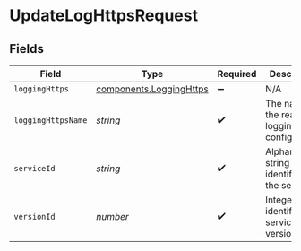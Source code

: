 # UpdateLogHttpsRequest


## Fields

| Field                                                          | Type                                                           | Required                                                       | Description                                                    | Example                                                        |
| -------------------------------------------------------------- | -------------------------------------------------------------- | -------------------------------------------------------------- | -------------------------------------------------------------- | -------------------------------------------------------------- |
| `loggingHttps`                                                 | [components.LoggingHttps](../../models/shared/logginghttps.md) | :heavy_minus_sign:                                             | N/A                                                            |                                                                |
| `loggingHttpsName`                                             | *string*                                                       | :heavy_check_mark:                                             | The name for the real-time logging configuration.              | test-log-endpoint                                              |
| `serviceId`                                                    | *string*                                                       | :heavy_check_mark:                                             | Alphanumeric string identifying the service.                   | SU1Z0isxPaozGVKXdv0eY                                          |
| `versionId`                                                    | *number*                                                       | :heavy_check_mark:                                             | Integer identifying a service version.                         | 1                                                              |